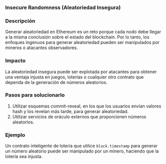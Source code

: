 ### Insecure Randomness (Aleatoriedad Insegura)

### Descripción
Generar aleatoriedad en Ethereum es un reto porque cada nodo debe llegar a la misma conclusión sobre el estado del blockchain. Por lo tanto, los enfoques ingenuos para generar aleatoriedad pueden ser manipulados por mineros o atacantes observadores.

### Impacto
La aleatoriedad insegura puede ser explotada por atacantes para obtener una ventaja injusta en juegos, loterías o cualquier otro contrato que dependa de la generación de números aleatorios.

### Pasos para solucionarlo
1. Utilizar esquemas commit-reveal, en los que los usuarios envían valores hash y los revelan más tarde, para generar aleatoriedad.
2. Utilizar servicios de oráculo externos que proporcionen números aleatorios.

### Ejemplo
Un contrato inteligente de lotería que utilice `block.timestamp` para generar un número aleatorio puede ser manipulado por un minero, haciendo que la lotería sea injusta.